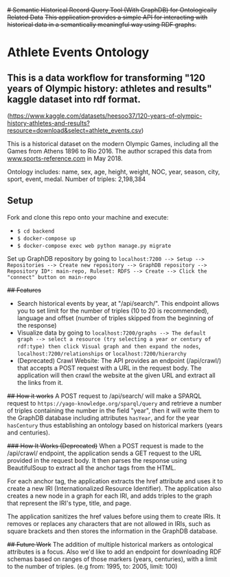 ~~# Semantic Historical Record Query Tool (With GraphDB) for Ontologically Related Data~~
~~This application provides a simple API for interacting with historical data in a semantically meaningful way using RDF graphs.~~

# Athlete Events Ontology
## This is a data workflow for transforming "120 years of Olympic history: athletes and results" kaggle dataset into rdf format.
(https://www.kaggle.com/datasets/heesoo37/120-years-of-olympic-history-athletes-and-results?resource=download&select=athlete_events.csv)

This is a historical dataset on the modern Olympic Games, including all the Games from Athens 1896 to Rio 2016. The author scraped this data from www.sports-reference.com in May 2018.

Ontology includes: name, sex, age, height, weight, NOC, year, season, city, sport, event, medal.
Number of triples: 2,198,384


## Setup
Fork and clone this repo onto your machine and execute:        
  -  `$ cd backend`
  -  `$ docker-compose up`
  -  `$ docker-compose exec web python manage.py migrate`

Set up GraphDB repository by going to `localhost:7200 --> Setup --> Repositories --> Create new repository --> GraphDB repository --> Repository ID*: main-repo, Ruleset: RDFS --> Create --> Click the "connect" button on main-repo`

~~## Features~~
- Search historical events by year, at "/api/search/". This endpoint allows you to set limit for the number of triples (10 to 20 is recommended), language and offset (number of triples skipped from the beginning of the response)
- Visualize data by going to `localhost:7200/graphs --> The default graph --> select a resource (try selecting a year or century of rdf:type) then click Visual graph and then expand the nodes`, `localhost:7200/relationships` or `localhost:7200/hierarchy`
- (Deprecated) Crawl Website: The API provides an endpoint (/api/crawl/) that accepts a POST request with a URL in the request body. The application will then crawl the website at the given URL and extract all the links from it.

~~## How it works~~
A POST request to /api/search/ will make a SPARQL request to `https://yago-knowledge.org/sparql/query` and retrieve a number of triples containing the number in the field "year", then it will write them to the GraphDB database including attributes `hasYear`, and for the year `hasCentury` thus establishing an ontology based on historical markers (years and centuries).

~~### How It Works (Deprecated)~~
When a POST request is made to the /api/crawl/ endpoint, the application sends a GET request to the URL provided in the request body. It then parses the response using BeautifulSoup to extract all the anchor tags from the HTML.

For each anchor tag, the application extracts the href attribute and uses it to create a new IRI (Internationalized Resource Identifier). The application also creates a new node in a graph for each IRI, and adds triples to the graph that represent the IRI's type, title, and page.

The application sanitizes the href values before using them to create IRIs. It removes or replaces any characters that are not allowed in IRIs, such as square brackets and then stores the information in the GraphDB database.

~~## Future Work~~
The addition of multiple historical markers as ontological attributes is a focus. Also we'd like to add an endpoint for downloading RDF schemas based on ranges of those markers (years, centuries), with a limit to the number of triples. (e.g from: 1995, to: 2005, limit: 100)
